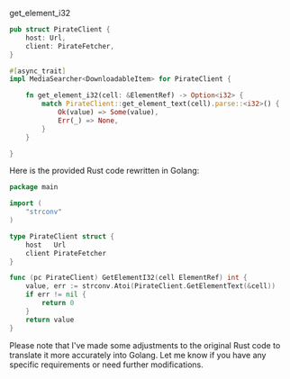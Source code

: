 get_element_i32

```rust
pub struct PirateClient {
    host: Url,
    client: PirateFetcher,
}

#[async_trait]
impl MediaSearcher<DownloadableItem> for PirateClient {

    fn get_element_i32(cell: &ElementRef) -> Option<i32> {
        match PirateClient::get_element_text(cell).parse::<i32>() {
            Ok(value) => Some(value),
            Err(_) => None,
        }
    }

}
```


Here is the provided Rust code rewritten in Golang:

```go
package main

import (
	"strconv"
)

type PirateClient struct {
	host   Url
	client PirateFetcher
}

func (pc PirateClient) GetElementI32(cell ElementRef) int {
	value, err := strconv.Atoi(PirateClient.GetElementText(&cell))
	if err != nil {
		return 0
	}
	return value
}
```

Please note that I've made some adjustments to the original Rust code to translate it more accurately into Golang. Let me know if you have any specific requirements or need further modifications.